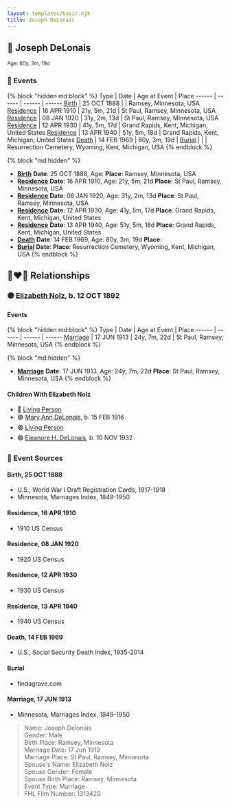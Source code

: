 ```yaml
---
layout: templates/basic.njk
title: Joseph DeLonais
---
```

## 🔵 Joseph DeLonais
<small>Age: 80y, 3m, 19d</small>


### 📆 Events

{% block "hidden md:block" %}
Type | Date | Age at Event | Place
------ | ------ | ------ | ------
[Birth](#event-event-2) | 25 OCT 1888 |  | Ramsey, Minnesota, USA
[Residence](#event-event-0) | 16 APR 1910 | 21y, 5m, 21d | St Paul, Ramsey, Minnesota, USA
[Residence](#event-event-1) | 08 JAN 1920 | 31y, 2m, 13d | St Paul, Ramsey, Minnesota, USA
[Residence](#event-event-2) | 12 APR 1930 | 41y, 5m, 17d | Grand Rapids, Kent, Michigan, United States
[Residence](#event-event-3) | 13 APR 1940 | 51y, 5m, 18d | Grand Rapids, Kent, Michigan, United States
[Death](#event-event-7) | 14 FEB 1969 | 80y, 3m, 19d |
[Burial](#event-event-8) |  |  | Resurrection Cemetery, Wyoming, Kent, Michigan, USA
{% endblock %}

{% block "md:hidden" %}
- **[Birth](#event-event-2)**
**Date**: 25 OCT 1888, Age:
**Place**: Ramsey, Minnesota, USA
- **[Residence](#event-event-0)**
**Date**: 16 APR 1910, Age: 21y, 5m, 21d
**Place**: St Paul, Ramsey, Minnesota, USA
- **[Residence](#event-event-1)**
**Date**: 08 JAN 1920, Age: 31y, 2m, 13d
**Place**: St Paul, Ramsey, Minnesota, USA
- **[Residence](#event-event-2)**
**Date**: 12 APR 1930, Age: 41y, 5m, 17d
**Place**: Grand Rapids, Kent, Michigan, United States
- **[Residence](#event-event-3)**
**Date**: 13 APR 1940, Age: 51y, 5m, 18d
**Place**: Grand Rapids, Kent, Michigan, United States
- **[Death](#event-event-7)**
**Date**: 14 FEB 1969, Age: 80y, 3m, 19d
**Place**:
- **[Burial](#event-event-8)**
**Date**:
**Place**: Resurrection Cemetery, Wyoming, Kent, Michigan, USA
{% endblock %}

## 👩‍❤️‍👨 Relationships

### 🟣 [Elizabeth Nolz](/people/3/37387446), b. 12 OCT 1892

#### Events

{% block "hidden md:block" %}
Type | Date | Age at Event | Place
------ | ------ | ------ | ------
[Marriage](#event-family-0-event-0) | 17 JUN 1913 | 24y, 7m, 22d | St Paul, Ramsey, Minnesota, USA
{% endblock %}

{% block "md:hidden" %}
- **[Marriage](#event-family-0-event-0)**
**Date**: 17 JUN 1913, Age: 24y, 7m, 22d
**Place**: St Paul, Ramsey, Minnesota, USA
{% endblock %}

#### Children With Elizabeth Nolz
* 🔵 [Living Person](/people/5/58119852)
* 🟣 [Mary Ann DeLonais](/people/3/38006988), b. 15 FEB 1916
* 🟣 [Living Person](/people/7/73613194)
* 🟣 [Eleanore H. DeLonais](/people/4/45463626), b. 10 NOV 1932
### 📰 Event Sources

#### <a id="event-event-2"></a> Birth, 25 OCT 1888
* U.S., World War I Draft Registration Cards, 1917-1918
* Minnesota, Marriages Index, 1849-1950

#### <a id="event-event-0"></a> Residence, 16 APR 1910
* 1910 US Census

#### <a id="event-event-1"></a> Residence, 08 JAN 1920
* 1920 US Census

#### <a id="event-event-2"></a> Residence, 12 APR 1930
* 1930 US Census

#### <a id="event-event-3"></a> Residence, 13 APR 1940
* 1940 US Census

#### <a id="event-event-7"></a> Death, 14 FEB 1969
* U.S., Social Security Death Index, 1935-2014

#### <a id="event-event-8"></a> Burial
* findagrave.com
#### <a id="event-family-0-event-0"></a> Marriage, 17 JUN 1913
* Minnesota, Marriages Index, 1849-1950
>   
  > Name: Joseph Delonais  
  > Gender: Male  
  > Birth Place: Ramsey, Minnesota  
  > Marriage Date: 17 Jun 1913  
  > Marriage Place: St Paul, Ramsey, Minnesota  
  > Spouse's Name: Elizabeth Nolz  
  > Spouse Gender: Female  
  > Spouse Birth Place: Ramsey, Minnesota  
  > Event Type: Marriage  
  > FHL Film Number: 1313420
